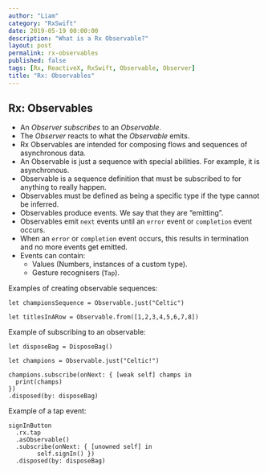 ```yaml
---
author: "Liam"
category: "RxSwift"
date: 2019-05-19 00:00:00
description: "What is a Rx Observable?"
layout: post
permalink: rx-observables
published: false
tags: [Rx, ReactiveX, RxSwift, Observable, Observer]
title: "Rx: Observables"
---
```


## Rx: Observables

- An _Observer subscribes_ to an _Observable_.
- The _Observer_ reacts to what the _Observable_ emits.
- Rx Observables are intended for composing flows and sequences of asynchronous data.
- An Observable is just a sequence with special abilities. For example, it is asynchronous.
- Observable is a sequence definition that must be subscribed to for anything to really happen.
- Observables must be defined as being a specific type if the type cannot be inferred.
- Observables produce events. We say that they are “emitting”.
- Observables emit `next` events until an `error` event or `completion` event occurs.
- When an `error` or `completion` event occurs, this results in termination and no more events get emitted.
- Events can contain:
    * Values (Numbers, instances of a custom type).
    * Gesture recognisers (`Tap`).

Examples of creating observable sequences:

```
let championsSequence = Observable.just("Celtic")

let titlesInARow = Observable.from([1,2,3,4,5,6,7,8])
```

Example of subscribing to an observable:

```
let disposeBag = DisposeBag()

let champions = Observable.just("Celtic!")

champions.subscribe(onNext: { [weak self] champs in
  print(champs)
})
.disposed(by: disposeBag)
```

Example of a tap event:
```
signInButton
  .rx.tap
  .asObservable()
  .subscribe(onNext: { [unowned self] in
		self.signIn() })
  .disposed(by: disposeBag)
```
